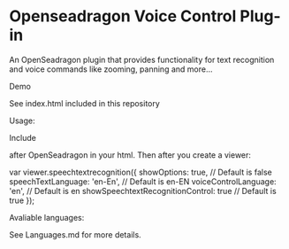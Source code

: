 # Openseadragon Voice Control Plug-in

An OpenSeadragon plugin that provides functionality for text recognition and voice commands like zooming, panning and more...

Demo

See index.html included in this repository


Usage:

Include
    <script type="text/javascript" src='Openseadragon-speechtextrecognition/openseadragonSpeechtextRecognition.js'></script>
    <script type="text/javascript" src='Openseadragon-speechtextrecognition/annyang.js'></script>
    <script type="text/javascript" src='Openseadragon-speechtextrecognition/speech.js'></script>

after OpenSeadragon in your html. Then after you create a viewer:

 var viewer.speechtextrecognition({
        showOptions: true, // Default is false
        speechTextLanguage: 'en-En', // Default is en-EN
        voiceControlLanguage: 'en', // Default is en
        showSpeechtextRecognitionControl: true // Default is true
 });

Avaliable languages:

See Languages.md for more details.
